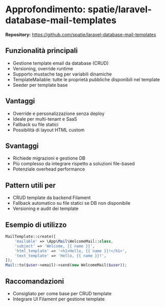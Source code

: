 # Approfondimento: spatie/laravel-database-mail-templates

**Repository:** https://github.com/spatie/laravel-database-mail-templates

## Funzionalità principali
- Gestione template email da database (CRUD)
- Versioning, override runtime
- Supporto mustache tag per variabili dinamiche
- TemplateMailable: tutte le proprietà pubbliche disponibili nel template
- Seeder per template base

## Vantaggi
- Override e personalizzazione senza deploy
- Ideale per multi-tenant e SaaS
- Fallback su file statici
- Possibilità di layout HTML custom

## Svantaggi
- Richiede migrazioni e gestione DB
- Più complesso da integrare rispetto a soluzioni file-based
- Potenziale overhead performance

## Pattern utili per <nome progetto>
- CRUD template da backend Filament
- Fallback automatico su file statici se DB non disponibile
- Versioning e audit dei template

## Esempio di utilizzo
```php
MailTemplate::create([
    'mailable' => \App\Mail\WelcomeMail::class,
    'subject' => 'Welcome, {{ name }}',
    'html_template' => '<h1>Hello, {{ name }}!</h1>',
    'text_template' => 'Hello, {{ name }}!',
]);
Mail::to($user->email)->send(new WelcomeMail($user));
```

## Raccomandazioni
- Consigliato per <nome progetto> come base per CRUD template
- Integrare UI Filament per gestione template
